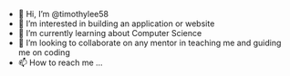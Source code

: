 - 👋 Hi, I’m @timothylee58
- 👀 I’m interested in building an application or website
- 🌱 I’m currently learning about Computer Science
- 💞️ I’m looking to collaborate on any mentor in teaching me and guiding me on coding
- 📫 How to reach me ...

<!---
timothylee58/timothylee58 is a ✨ special ✨ repository because its `README.md` (this file) appears on your GitHub profile.
You can click the Preview link to take a look at your changes.
--->
